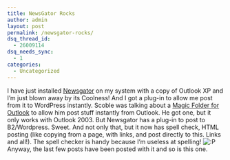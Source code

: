 ```yaml
---
title: NewsGator Rocks
author: admin
layout: post
permalink: /newsgator-rocks/
dsq_thread_id:
  - 26009114
dsq_needs_sync:
  - 1
categories:
  - Uncategorized
---
```

<div class="Section1">
  <p>
    I have just installed <a href="http://www.newsgator.com/">Newsgator</a> on my system with a copy of Outlook XP and I&rsquo;m just blown away by its Coolness! And I got a plug-in to allow me post from it to WordPress instantly. Scoble was talking about a <a href="http://radio.weblogs.com/0001011/2004/03/23.html#a7079">Magic Folder for Outlook</a> to allow him post stuff instantly from Outlook. He got one, but it only works with Outlook 2003. But Newsgator has a plug-in to post to B2/Wordpress. Sweet. And not only that, but it now has spell check, HTML posting (like copying from a page, with links, and post directly to this. Links and all!). The spell checker is handy because I&rsquo;m useless at spelling! <img src="http://blog.lotas-smartman.net/wp-includes/images/smilies/icon_razz.gif" alt=":P" class="wp-smiley" /> Anyway, the last few posts have been posted with it and so is this one.
  </p>
</div>